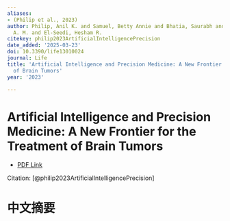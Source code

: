 ```yaml
---
aliases:
- (Philip et al., 2023)
author: Philip, Anil K. and Samuel, Betty Annie and Bhatia, Saurabh and Khalifa, Shaden
  A. M. and El-Seedi, Hesham R.
citekey: philip2023ArtificialIntelligencePrecision
date_added: '2025-03-23'
doi: 10.3390/life13010024
journal: Life
title: 'Artificial Intelligence and Precision Medicine: A New Frontier for the Treatment
  of Brain Tumors'
year: '2023'

---
```

# Artificial Intelligence and Precision Medicine: A New Frontier for the Treatment of Brain Tumors
- [PDF Link](zotero://open-pdf/library/items/UL5CPJ5Q)

Citation: [@philip2023ArtificialIntelligencePrecision]

# 中文摘要
